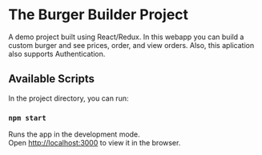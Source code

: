 # The Burger Builder Project

A demo project built using React/Redux. In this webapp you can build a custom burger and see prices, order, and view orders. Also, this aplication also supports Authentication.

## Available Scripts

In the project directory, you can run:

### `npm start`

Runs the app in the development mode.<br>
Open [http://localhost:3000](http://localhost:3000) to view it in the browser.


